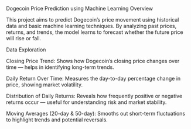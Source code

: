Dogecoin Price Prediction using Machine Learning
Overview

This project aims to predict Dogecoin’s price movement using historical data and basic machine learning techniques.
By analyzing past prices, returns, and trends, the model learns to forecast whether the future price will rise or fall.

Data Exploration

Closing Price Trend:
Shows how Dogecoin’s closing price changes over time — helps in identifying long-term trends.

Daily Return Over Time:
Measures the day-to-day percentage change in price, showing market volatility.

Distribution of Daily Returns:
Reveals how frequently positive or negative returns occur — useful for understanding risk and market stability.

Moving Averages (20-day & 50-day):
Smooths out short-term fluctuations to highlight trends and potential reversals.
